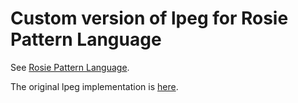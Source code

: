 # Custom version of lpeg for Rosie Pattern Language

See [Rosie Pattern Language](https://gitlab.com/rosie-pattern-language/rosie).

The original lpeg implementation is [here](http://www.inf.puc-rio.br/~roberto/lpeg).
